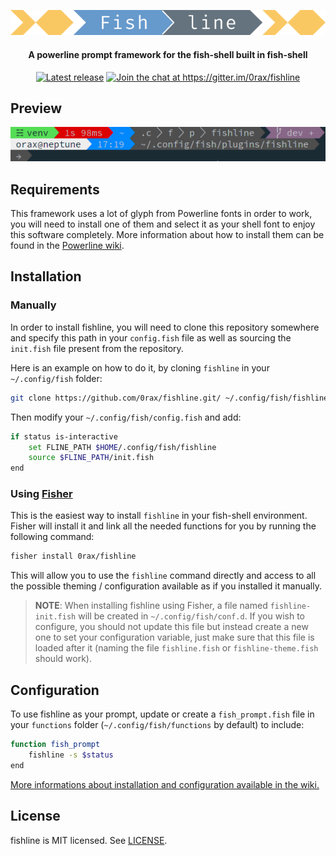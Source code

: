 <p align="center">
    <a href="README.md"><img src="https://raw.githubusercontent.com/0rax/fishline/screenshots/logo.png" width=512 style="margin-bottom:0px"></img></a>
</p>
<h4 align="center">A powerline prompt framework for the fish-shell built in fish-shell</h4>
<p align="center">
    <a href="https://github.com/0rax/fishline/releases/latest"><img src="https://img.shields.io/github/release/0rax/fishline.svg" alt="Latest release"></a>
    <a href="https://gitter.im/0rax/fishline?utm_source=badge&utm_medium=badge&utm_campaign=pr-badge&utm_content=badge"><img src="https://badges.gitter.im/Join%20Chat.svg" alt="Join the chat at https://gitter.im/0rax/fishline"></a>
</p>

## Preview

![fishline_preview](https://raw.githubusercontent.com/0rax/fishline/screenshots/prompt.png "Fishline Preview")

## Requirements

This framework uses a lot of glyph from Powerline fonts in order to work, you will need to install one of them and select it as your shell font to enjoy this software completely. More information about how to install them can be found in the [Powerline wiki](https://powerline.readthedocs.io/en/latest/installation.html#fonts-installation).

## Installation

### Manually

In order to install fishline, you will need to clone this repository somewhere and specify this path in your `config.fish` file as well as sourcing the `init.fish` file present from the repository.

Here is an example on how to do it, by cloning `fishline` in your `~/.config/fish` folder:

```sh
git clone https://github.com/0rax/fishline.git/ ~/.config/fish/fishline
```

Then modify your `~/.config/fish/config.fish` and add:

```sh
if status is-interactive
    set FLINE_PATH $HOME/.config/fish/fishline
    source $FLINE_PATH/init.fish
end
```

### Using [Fisher](https://github.com/jorgebucaran/fisher)

This is the easiest way to install `fishline` in your fish-shell environment. Fisher will install it and link all the needed functions for you by running the following command:

```sh
fisher install 0rax/fishline
```

This will allow you to use the `fishline` command directly and access to all the possible theming / configuration available as if you installed it manually.

> **NOTE**:
> When installing fishline using Fisher, a file named `fishline-init.fish` will be created in `~/.config/fish/conf.d`.
> If you wish to configure, you should not update this file but instead create a new one to set your configuration variable, just make sure that this file is loaded after it (naming the file `fishline.fish` or `fishline-theme.fish` should work).

## Configuration

To use fishline as your prompt, update or create a `fish_prompt.fish` file in your `functions` folder (`~/.config/fish/functions` by default) to include:

```sh
function fish_prompt
    fishline -s $status
end
```

[More informations about installation and configuration available in the wiki.](https://github.com/0rax/fishline/wiki "Fishline Wiki")

## License

fishline is MIT licensed. See [LICENSE](LICENSE).
